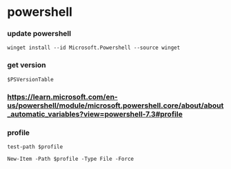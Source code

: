 # powershell

### update powershell
```
winget install --id Microsoft.Powershell --source winget
```

### get version
```
$PSVersionTable
```

### https://learn.microsoft.com/en-us/powershell/module/microsoft.powershell.core/about/about_automatic_variables?view=powershell-7.3#profile
### profile 
```
test-path $profile
```

```
New-Item -Path $profile -Type File -Force
```


